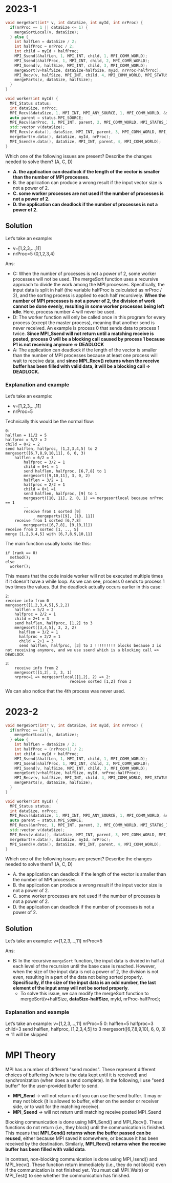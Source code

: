 # 2023-1
``` cpp
void mergeSort(int* v, int dataSize, int myId, int nrProc) {
  if(nrProc == 1 || dataSize <= 1) {
    mergeSortLocal(v, dataSize);
  } else {
    int halfLen = dataSize / 2;
    int halfProc = nrProc / 2;
    int child = myId + halfProc;
    MPI_Ssend(&halfLen, 1, MPI_INT, child, 1, MPI_COMM_WORLD);
    MPI_Ssend(&halfProc, 1, MPI_INT, child, 2, MPI_COMM_WORLD);
    MPI_Ssend(v, halfSize, MPI_INT, child, 3, MPI_COMM_WORLD);
    mergeSort(v+halfSize, dataSize-halfSize, myId, nrProc-halfProc);
    MPI_Recv(v, halfSize, MPI_INT, child, 4, MPI_COMM_WORLD, MPI_STATUS_IGNORE);
    mergeParts(v, dataSize, halfSize);
  }
}

void worker(int myId) {
  MPI_Status status;
  int dataSize, nrProc;
  MPI_Recv(&dataSize, 1, MPI_INT, MPI_ANY_SOURCE, 1, MPI_COMM_WORLD, &status);
  auto parent = status.MPI_SOURCE;
  MPI_Recv(&nrProc, 1, MPI_INT, parent, 2, MPI_COMM_WORLD, MPI_STATUS_IGNORE);
  std::vector v(dataSize);
  MPI_Recv(v.data(), dataSize, MPI_INT, parent, 3, MPI_COMM_WORLD, MPI_STATUS_IGNORE);
  mergeSort(v.data(), dataSize, myId, nrProc);
  MPI_Ssend(v.data(), dataSize, MPI_INT, parent, 4, MPI_COMM_WORLD);
}
``` 

Which one of the following issues are present? Describe the changes needed to solve them? (A, C, D)
- **A. the application can deadlock if the length of the vector is smaller than the number of MPI processes.**
- B. the application can produce a wrong result if the input vector size is not a power of 2.
- **C. some worker processes are not used if the number of processes is not a power of 2.**
- **D. the application can deadlock if the number of processes is not a power of 2.**

## Solution
Let’s take an example:
- v=[1,2,3,…,11]
- nrProc=5 (0,1,2,3,4)

Ans:
- C: When the number of processes is not a power of 2, some worker processes will not be used. The mergeSort function uses a recursive approach to divide the work among the MPI processes. Specifically, the input data is split in half (the variable halfProc is calculated as nrProc / 2), and the sorting process is applied to each half recursively. **When the number of MPI processes is not a power of 2, the division of work cannot be done evenly, resulting in some worker processes being left idle**. Here, process number 4 will never be used.
- D: The worker function will only be called once in this program for every process (except the master process), meaning that another send is never received. An example is process 0 that sends data to process 1 twice. **Since MPI_Ssend will not return until a matching receive is posted, process 0 will be a blocking call caused by process 1 because P1 is not receiving anymore => DEADLOCK**
- A: The application can deadlock if the length of the vector is smaller than the number of MPI processes because at least one process will wait to receive data, and **since MPI_Recv() returns when the receive buffer has been filled with valid data, it will be a blocking call => DEADLOCK.**

### Explanation and example
Let’s take an example:
- v=[1,2,3,…,11]
- nrProc=5

Technically this would be the normal flow:
```
0:
halflen = 11/2 = 5 
halfproc = 5/2 = 2
child = 0+2 = 2
send halflen, halfproc, [1,2,3,4,5] to 2
mergesort([6,7,8,9,10,11], 6, 0, 3)
    halflen = 6/2 = 3
		halfproc = 3/2 = 1
		child = 0+1 = 1
		send halflen, halfproc, [6,7,8] to 1
		mergesort([9,10,11], 3, 0, 2)
        halflen = 3/2 = 1
        halfproc = 2/2 = 1
        child = 0+1 =1
        send halflen, halfproc, [9] to 1
        mergesort([10, 11], 2, 0, 1) => mergesortlocal because nrProc == 1
        --
        receive from 1 sorted [9]
			  mergeparts([9], [10, 11])
    receive from 1 sorted [6,7,8]
		mergeparts([6,7,8], [9,10,11])
receive from 2 sorted [1, .., 5]
merge [1,2,3,4,5] with [6,7,8,9,10,11] 
```

The main function usually looks like this:
```
if (rank == 0)
  method();
else 
  worker();
```

This means that the code inside worker will not be executed multiple times if it doesn't have a while loop. As we can see, process 0 sends to process 1 two times the values. But the deadlock actually occurs earlier in this case:

```
2: 
receive info from 0
mergesort([1,2,3,4,5],5,2,2)
    halflen = 5/2 = 2
    halfproc = 2/2 = 1
    child = 2+1 = 3
    send halflen, halfproc, [1,2] to 3
    mergesort([3,4,5], 3, 2, 2)
      halflen = 3/2 = 1
      halfproc = 2/2 = 1
      child = 2+1 = 3
      send halflen, halfproc, [3] to 3 !!!!!!!!! blocks because 3 is not receiving anymore, and we use ssend which is a blocking call => DEADLOCK

3:
	receive info from 2
	mergesort([1,2], 2, 3, 1)
	nrproc=1 => mergesortlocal([1,2], 2) => 2:
							receive sorted [1,2] from 3
```

We can also notice that the 4th process was never used. 

# 2023-2
``` cpp
void mergeSort(int* v, int dataSize, int myId, int nrProc) {
  if(nrProc == 1) {
    mergeSortLocal(v, dataSize);
  } else {
    int halfLen = dataSize / 2;
    int halfProc = (nrProc+1) / 2;
    int child = myId + halfProc;
    MPI_Ssend(&halfLen, 1, MPI_INT, child, 1, MPI_COMM_WORLD);
    MPI_Ssend(&halfProc, 1, MPI_INT, child, 2, MPI_COMM_WORLD);
    MPI_Ssend(v, halfSize, MPI_INT, child, 3, MPI_COMM_WORLD);
    mergeSort(v+halfSize, halfSize, myId, nrProc-halfProc);
    MPI_Recv(v, halfSize, MPI_INT, child, 4, MPI_COMM_WORLD, MPI_STATUS_IGNORE);
    mergeParts(v, dataSize, halfSize);
  }
}

void worker(int myId) {
  MPI_Status status;
  int dataSize, nrProc;
  MPI_Recv(&dataSize, 1, MPI_INT, MPI_ANY_SOURCE, 1, MPI_COMM_WORLD, &status);
  auto parent = status.MPI_SOURCE;
  MPI_Recv(&nrProc, 1, MPI_INT, parent, 2, MPI_COMM_WORLD, MPI_STATUS_IGNORE);
  std::vector v(dataSize);
  MPI_Recv(v.data(), dataSize, MPI_INT, parent, 3, MPI_COMM_WORLD, MPI_STATUS_IGNORE);
  mergeSort(v.data(), dataSize, myId, nrProc);
  MPI_Ssend(v.data(), dataSize, MPI_INT, parent, 4, MPI_COMM_WORLD);
}
``` 

Which one of the following issues are present? Describe the changes needed to solve them? (A, C, D)
- A. the application can deadlock if the length of the vector is smaller than the number of MPI processes.
- B. the application can produce a wrong result if the input vector size is not a power of 2.
- C. some worker processes are not used if the number of processes is not a power of 2.
- D. the application can deadlock if the number of processes is not a power of 2.

## Solution
Let’s take an example:
v=[1,2,3,…,11]
nrProc=5

Ans:
- B: In the recursive `mergeSort` function, the input data is divided in half at each level of the recursion until the base case is reached. However, when the size of the input data is not a power of 2, the division is not even, resulting in a part of the data not being sorted properly. **Specifically, if the size of the input data is an odd number, the last element of the input array will not be sorted properly**. 
  - To solve this issue, we can modify the mergeSort function to mergeSort(v+halfSize, **dataSize-halfSize**, myId, nrProc-halfProc);

### Explanation and example
Let’s take an example:
v=[1,2,3,…,11]
nrProc=5
0: 
	halflen=5
	halfproc=3
	child=3
	send halflen, halfproc, [1,2,3,4,5] to 3
	mergesort([6,7,8,9,10], 6, 0, 3) => 11 will be skipped

# MPI Theory
MPI has a number of different "send modes". These represent different choices of buffering (where is the data kept until it is received) and synchronization (when does a send complete). In the following, I use "send buffer" for the user-provided buffer to send.
- **MPI_Send** -> will not return until you can use the send buffer. It may or may not block (it is allowed to buffer, either on the sender or receiver side, or to wait for the matching receive).
- **MPI_Ssend** -> will not return until matching receive posted
MPI_Ssend

Blocking communication is done using MPI_Send() and MPI_Recv(). These functions do not return (i.e., they block) until the communication is finished. This means that **MPI_Send() returns when the buffer passed can be reused**, either because MPI saved it somewhere, or because it has been received by the destination. Similarly, **MPI_Recv() returns when the receive buffer has been filled with valid data**.

In contrast, non-blocking communication is done using MPI_Isend() and MPI_Irecv(). These function return immediately (i.e., they do not block) even if the communication is not finished yet. You must call MPI_Wait() or MPI_Test() to see whether the communication has finished.
